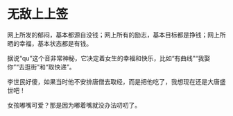 # 无敌上上签

网上所发的郁闷，基本都源自没钱；网上所有的励志，基本目标都是挣钱；网上所晒的幸福，基本状态都是有钱。 

据说“qu”这个音非常神秘，它决定着女生的幸福和快乐，比如“有曲线”“我娶你”“去逛街”和“取快递”。 

李世民好傻，如果当时他不安排唐僧去取经，而是把他吃了，我想现在还是大唐盛世吧！ 

女孩嘟嘴可爱？那是因为嘟着嘴就没办法叨叨了。
